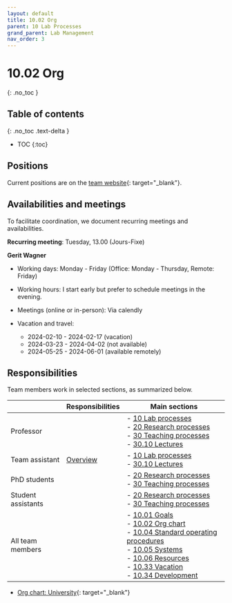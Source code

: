 ```yaml
---
layout: default
title: 10.02 Org
parent: 10 Lab Processes
grand_parent: Lab Management
nav_order: 3
---
```


# 10.02 Org
{: .no_toc }

## Table of contents
{: .no_toc .text-delta }

- TOC
{:toc}

## Positions

Current positions are on the [team website](https://www.uni-bamberg.de/digital-work/team/){: target="_blank"}.

## Availabilities and meetings

To facilitate coordination, we document recurring meetings and availabilities.

**Recurring meeting**: Tuesday, 13.00 (Jours-Fixe)

**Gerit Wagner**

- Working days: Monday - Friday (Office: Monday - Thursday, Remote: Friday)
- Working hours: I start early but prefer to schedule meetings in the evening.
- Meetings (online or in-person): Via calendly
- Vacation and travel:

  - 2024-02-10 - 2024-02-17 (vacation)
  - 2024-03-23 - 2024-04-02 (not available)
  - 2024-05-25 - 2024-06-01 (available remotely)

<!--
Availabilities are shared on a voluntary basis.
Availability information may refer to days in-the-office vs. remote, or preferred meeting days/times.
For teaching assistants, calendly can be useful to communicate availabilities for online meetings.
-->

## Responsibilities

Team members work in selected sections, as summarized below.

|                               | Responsibilities | Main sections                                                                                                                                                                                                                                                                                                                                                                                                                   |
|-------------------------------|------------------|------------------------------------------------------------------------------------------------------------------------------------------------------------------------------------------------------------------------------------------------------------------------------------------------------------------------------------------------------------|
| Professor                     |                  | -  [10 Lab processes](..)<br> -  [20 Research processes](../../20-research/20_processes/)<br> -  [30 Teaching processes](../../30-teaching/30_processes/) <br>-  [30.10 Lectures](../../30-teaching/30_processes/30.10.lecture.html)                                                                                                                                                                                                                                                                                            |
| Team assistant                | [Overview](10.09.team_assistance.html)    | -  [10 Lab processes](..)<br> -  [30.10 Lectures](../../30-teaching/30_processes/30.10.lecture.html)                                                                                                                                                                                                                                                                                            |
| PhD students                  |                  | -  [20 Research processes](../../20-research/20_processes/)<br> -  [30 Teaching processes](../../30-teaching/30_processes/)                                                                                                                                                                                                                                                                                              |
| Student assistants            |                  | -  [20 Research processes](../../20-research/20_processes/) <br>-  [30 Teaching processes](../../30-teaching/30_processes/)                                                                                                                                                                                                                                                                                                                                                              |
| All team members              |                  | -  [10.01 Goals](10.01.goals.html)<br> -  [10.02 Org chart](10.02.org.html)<br> -  [10.04 Standard operating procedures](10.04.sop.html)<br> -  [10.05 Systems](10.05.systems-overview.html)<br> -  [10.06 Resources](10.06.resources.html)<br> -  [10.33 Vacation](10.33.vacation.html)<br> -  [10.34 Development](10.34.development.html)<br> |

- [Org chart: University](https://www.uni-bamberg.de/zuv/){: target="_blank"}

<!-- 
Team members and responsibilities (ideally with reference to specific categories)
other units
-->
